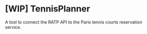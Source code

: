 # [WIP] TennisPlanner

A tool to connect the RATP API to the Paris tennis courts reservation service.